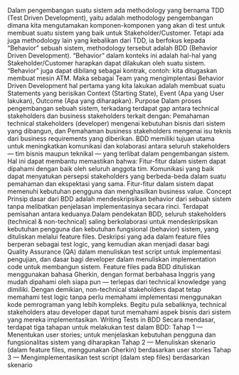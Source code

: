 Dalam pengembangan suatu sistem ada methodology yang bernama TDD (Test Driven Development), yaitu adalah methodology pengembangan dimana kita mengutamakan komponen-komponen yang akan di test untuk membuat suatu sistem yang baik untuk Stakeholder/Customer. Tetapi ada juga methodology lain yang kebalikan dari TDD, ia berfokus kepada “Behavior” sebuah sistem, methodology tersebut adalah BDD (Behavior Driven Development). “Behavior” dalam konteks ini adalah hal-hal yang Stakeholder/Customer harapkan dapat dilakukan oleh suatu sistem. “Behavior” juga dapat dibilang sebagai kontrak, contoh: kita ditugaskan membuat mesin ATM. Maka sebagai Team yang mengimplentasi Behavior Driven Development  hal pertama yang kita lakukan adalah membuat suatu Statements yang berisikan Context (Starting State), Event (Apa yang User lakukan), Outcome (Apa yang diharapkan). 
Purpose
Dalam proses pengembangan sebuah sistem, terkadang terdapat gap antara technical stakeholders dan business stakeholders terkait dengan:
Pemahaman technical stakeholders (developer) mengenai kebutuhan bisnis dari sistem yang dibangun, dan
Pemahaman business stakeholders mengenai isu teknis dari business requirements yang diberikan.
BDD memiliki tujuan utama untuk meningkatkan komunikasi dan kolaborasi antara seluruh stakeholders — tim bisnis maupun teknikal — yang terlibat dalam pengembangan sistem. Hal ini dapat membantu memastikan bahwa:
Fitur-fitur dalam sistem dapat dipahami dengan baik oleh seluruh anggota tim. Komunikasi yang baik dapat menyatukan persepsi stakeholders yang berbeda-beda dalam suatu pemahaman dan ekspektasi yang sama.
Fitur-fitur dalam sistem dapat memenuhi kebutuhan pengguna dan menghasilkan business value.
Concept
Prinsip dasar dari BDD adalah mendeskripsikan behavior dari sebuah sistem tanpa melibatkan penjelasan implementasinya secara rinci. Terdapat pemisahan antara keduanya.Dalam pendekatan BDD, seluruh stakeholders (technical & non-technical) saling berkolaborasi untuk mendeskripsikan kebutuhan pengguna dan kebutuhan fungsional (behavior) sistem, yang dituliskan melalui feature files. Deskripsi yang ada dalam feature files berperan sebagai test logic, yang kemudian akan menjadi dasar bagi Quality Assurance (QA) dalam menuliskan test script untuk implementasi pengujian, dan dasar bagi developer dalam menuliskan implementation code untuk membangun sistem.
Feature files pada BDD dituliskan menggunakan bahasa Gherkin, dengan format berbahasa Inggris yang mudah dipahami oleh siapa pun — terlepas dari technical knowledge yang dimiliki. Dengan demikian, non-technical stakeholders dapat tetap memahami test logic tanpa perlu memahami implementasi menggunakan kode pemrograman yang lebih kompleks. Begitu pula sebaliknya, technical stakeholders atau developer dapat turut memahami aspek bisnis dari sistem yang mereka implementasikan.
Writing Tests in BDD
Secara mendasar, terdapat tiga tahapan untuk melakukan test dalam BDD:
Tahap 1 — Menentukan user stories; untuk menjelaskan kebutuhan pengguna dan fungsionalitas sistem yang diharapkan
Tahap 2 — Menuliskan skenario (dalam feature files, menggunakan Gherkin) berdasarkan user stories
Tahap 3 — Mengimplementasikan test script (dalam step files) berdasarkan skenario